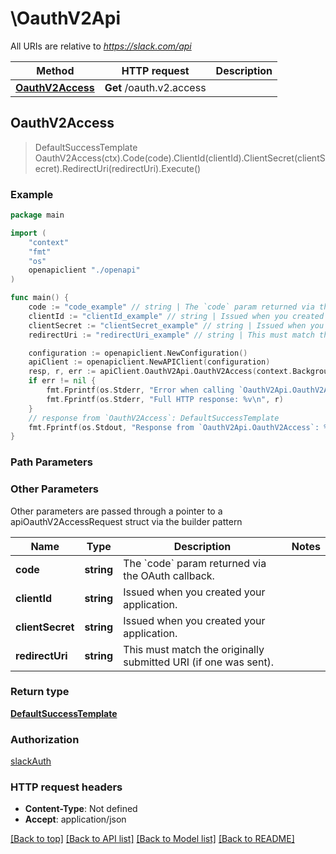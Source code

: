 # \OauthV2Api

All URIs are relative to *https://slack.com/api*

Method | HTTP request | Description
------------- | ------------- | -------------
[**OauthV2Access**](OauthV2Api.md#OauthV2Access) | **Get** /oauth.v2.access | 



## OauthV2Access

> DefaultSuccessTemplate OauthV2Access(ctx).Code(code).ClientId(clientId).ClientSecret(clientSecret).RedirectUri(redirectUri).Execute()





### Example

```go
package main

import (
    "context"
    "fmt"
    "os"
    openapiclient "./openapi"
)

func main() {
    code := "code_example" // string | The `code` param returned via the OAuth callback.
    clientId := "clientId_example" // string | Issued when you created your application. (optional)
    clientSecret := "clientSecret_example" // string | Issued when you created your application. (optional)
    redirectUri := "redirectUri_example" // string | This must match the originally submitted URI (if one was sent). (optional)

    configuration := openapiclient.NewConfiguration()
    apiClient := openapiclient.NewAPIClient(configuration)
    resp, r, err := apiClient.OauthV2Api.OauthV2Access(context.Background()).Code(code).ClientId(clientId).ClientSecret(clientSecret).RedirectUri(redirectUri).Execute()
    if err != nil {
        fmt.Fprintf(os.Stderr, "Error when calling `OauthV2Api.OauthV2Access``: %v\n", err)
        fmt.Fprintf(os.Stderr, "Full HTTP response: %v\n", r)
    }
    // response from `OauthV2Access`: DefaultSuccessTemplate
    fmt.Fprintf(os.Stdout, "Response from `OauthV2Api.OauthV2Access`: %v\n", resp)
}
```

### Path Parameters



### Other Parameters

Other parameters are passed through a pointer to a apiOauthV2AccessRequest struct via the builder pattern


Name | Type | Description  | Notes
------------- | ------------- | ------------- | -------------
 **code** | **string** | The &#x60;code&#x60; param returned via the OAuth callback. | 
 **clientId** | **string** | Issued when you created your application. | 
 **clientSecret** | **string** | Issued when you created your application. | 
 **redirectUri** | **string** | This must match the originally submitted URI (if one was sent). | 

### Return type

[**DefaultSuccessTemplate**](DefaultSuccessTemplate.md)

### Authorization

[slackAuth](../README.md#slackAuth)

### HTTP request headers

- **Content-Type**: Not defined
- **Accept**: application/json

[[Back to top]](#) [[Back to API list]](../README.md#documentation-for-api-endpoints)
[[Back to Model list]](../README.md#documentation-for-models)
[[Back to README]](../README.md)


